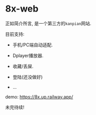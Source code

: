 # 8x-web

正如简介所言, 是一个第三方的`kanpian`网站.

目前支持:

* 手机/PC端自动适配.

* Dplayer播放器.

* 收藏/丢屎.

* 登陆(还没做好)

* ...

demo: https://8x.up.railway.app/

未完待续!
